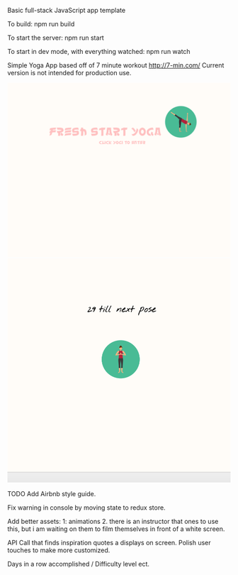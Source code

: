Basic full-stack JavaScript app template

To build: npm run build

To start the server: npm run start

To start in dev mode, with everything watched: npm run watch

Simple Yoga App based off of 7 minute workout http://7-min.com/
Current version is not intended for production use.

![full page](/freshStartIntroPage.png)
![full page](/freshStartMainPage.png)

TODO
Add Airbnb style guide.

Fix warning in console by moving state to redux store.

Add better assets:
  1: animations
  2. there is an instructor that ones to use this, but
  i am waiting on them to film themselves in front of a white screen.

API Call that finds inspiration quotes a displays on screen.
Polish user touches to make more customized.

Days in a row accomplished / Difficulty level ect.
